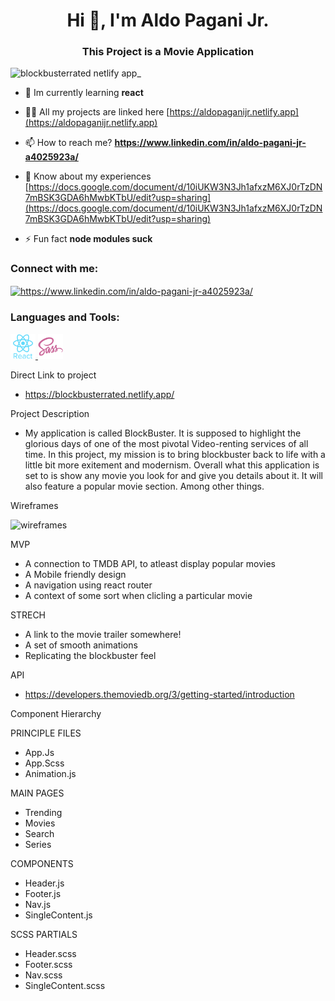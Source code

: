 <h1 align="center">Hi 👋, I'm Aldo Pagani Jr.</h1>
<h3 align="center">This Project is a Movie Application</h3>

![blockbusterrated netlify app_](https://user-images.githubusercontent.com/105445990/179650869-8b42b70a-05f3-470b-8524-beba631e995e.png)

- 🌱 Im currently learning **react**

- 👨‍💻 All my projects are linked here [https://aldopaganijr.netlify.app](https://aldopaganijr.netlify.app)

- 📫 How to reach me? **https://www.linkedin.com/in/aldo-pagani-jr-a4025923a/**

- 📄 Know about my experiences [https://docs.google.com/document/d/10iUKW3N3Jh1afxzM6XJ0rTzDN7mBSK3GDA6hMwbKTbU/edit?usp=sharing](https://docs.google.com/document/d/10iUKW3N3Jh1afxzM6XJ0rTzDN7mBSK3GDA6hMwbKTbU/edit?usp=sharing)

- ⚡ Fun fact **node modules suck**

<h3 align="left">Connect with me:</h3>
<p align="left">
<a href="https://linkedin.com/in/https://www.linkedin.com/in/aldo-pagani-jr-a4025923a/" target="blank"><img align="center" src="https://raw.githubusercontent.com/rahuldkjain/github-profile-readme-generator/master/src/images/icons/Social/linked-in-alt.svg" alt="https://www.linkedin.com/in/aldo-pagani-jr-a4025923a/" height="30" width="40" /></a>
</p>

<h3 align="left">Languages and Tools:</h3>
<p align="left"> <a href="https://reactjs.org/" target="_blank" rel="noreferrer"> <img src="https://raw.githubusercontent.com/devicons/devicon/master/icons/react/react-original-wordmark.svg" alt="react" width="40" height="40"/> </a> <a href="https://sass-lang.com" target="_blank" rel="noreferrer"> <img src="https://raw.githubusercontent.com/devicons/devicon/master/icons/sass/sass-original.svg" alt="sass" width="40" height="40"/> </a> </p>


Direct Link to project 

* https://blockbusterrated.netlify.app/

Project Description

* My application is called BlockBuster. It is supposed to highlight the glorious days of one of the most pivotal Video-renting services of all time. In this project, my mission is to bring blockbuster back to life with a little bit more exitement and modernism. Overall what this application is set to is show any movie you look for and give you details about it. It will also feature a popular movie section. Among other things.


Wireframes 

![wireframes](https://user-images.githubusercontent.com/105445990/179256803-2f00a5a3-2a84-484b-81ff-8c7894e81548.png)



MVP 

* A connection to TMDB API, to atleast display popular movies
* A Mobile friendly design 
* A navigation using react router 
* A context of some sort when clicling a particular movie

STRECH 

* A link to the movie trailer somewhere!
* A set of smooth animations 
* Replicating the blockbuster feel 

API

* https://developers.themoviedb.org/3/getting-started/introduction

Component Hierarchy 

PRINCIPLE FILES
* App.Js
* App.Scss
* Animation.js

MAIN PAGES
* Trending
* Movies
* Search
* Series

COMPONENTS 
* Header.js
* Footer.js
* Nav.js
* SingleContent.js

SCSS PARTIALS
* Header.scss
* Footer.scss
* Nav.scss
* SingleContent.scss
